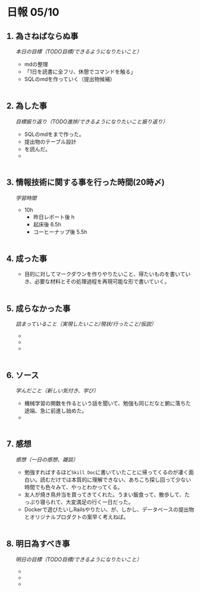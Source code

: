 # 日報 05/10


<ol>

## <li>為さねばならぬ事</li>

*本日の目標（TODO目標/できるようになりたいこと）*

  - mdの整理
  - 「1日を読書に全フリ、休憩でコマンドを触る」
  - SQLのmdを作っていく（提出物候補）

<br>

## <li>為した事</li>

*目標振り返り（TODO進捗/できるようになりたいこと振り返り）*

  - SQLのmdをまで作った。
  - 提出物のテーブル設計
  - を読んだ。
  - 

<br>


## <li>情報技術に関する事を行った時間(20時〆)</li>

*学習時間*

  - 10h
    - 昨日レポート後 h
    - 起床後 6.5h
    - コーヒーナップ後 5.5h

<br>


## <li>成った事</li>

  - 目的に対してマークダウンを作りやりたいこと、得たいものを書いていき、必要な材料とその処理過程を再現可能な形で書いていく。

<br>


## <li>成らなかった事</li>

*詰まっていること（実現したいこと/現状/行ったこと/仮説）*

  - 
  - 
  - 

<br>


## <li>ソース</li>

*学んだこと（新しい気付き、学び）*

  - 機械学習の関数を作るという話を聞いて、勉強も同じだなと腑に落ちた途端、急に前進し始めた。
  - 

<br>


## <li>感想</li>

*感想（一日の感想、雑談）*

  - 勉強すればするほど`Skill Doc`に書いていたことに帰ってくるのが凄く面白い。読むだけでは本質的に理解できない、あちこち探し回って少ない時間でも色々みて、やっとわかってくる。
  - 友人が焼き鳥弁当を買ってきてくれた。うまい飯食って、散歩して、たっぷり寝られて、大変満足の行く一日だった。
  - Dockerで遊びたいしRailsやりたい、が、しかし、データベースの提出物とオリジナルプロダクトの案早く考えねば。

<br>


## <li>明日為すべき事</li>

*明日の目標（TODO目標/できるようになりたいこと）*

  - 
  - 
  - 

<!-- end -->

<br>

</ol>


